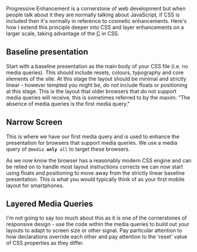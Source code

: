 Progressive Enhancement is a cornerstone of web development but when people talk about it they are normally talking about JavaScript, if CSS is included then it's normally in reference to cosmetic enhancements.  Here's how I extend this principle deeper into CSS and layer enhancements on a larger scale, taking advantage of the <abbr title="cascading">C</abbr> in CSS.

## Baseline presentation

Start with a baseline presentation as the main body of your CSS file (i.e. no media queries).  This should include resets, colours, typography and core elements of the site.  At this stage the layout should be minimal and strictly linear - however tempted you might be, <em>do not</em> include floats or positioning at this stage.  This is the layout that older browsers that do not support media queries will receive, this is sometimes referred to by the maxim: "The absence of media queries is the first media query."

## Narrow Screen

This is where we have our first media query and is used to enhance the presentation for browsers that support media queries. We use a media query of <code class="code">@media <b>only</b> all</code> to target these browsers.

As we now know the browser has a reasonably modern CSS engine and can be relied on to handle most layout instructions corrects we can now start using floats and positioning to move away from the strictly linear baseline presentation.  This is what you would typically think of as your first mobile layout for smartphones.

## Layered Media Queries

I'm not going to say too much about this as it is one of the cornerstones of responsive design - use the code within the media queries to build out your layouts to adapt to screen size or other signal.  Pay particular attention to how declarations override each other and pay attention to the 'reset' value of CSS properties as they differ.
